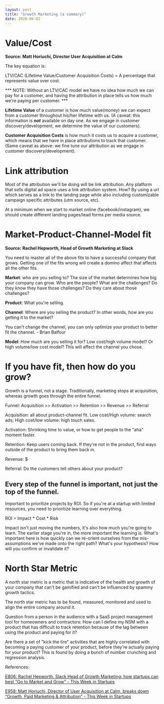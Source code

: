 ```yaml
---
layout: post
title: "Growth Marketing (a summary)"
date: 2020-06-02
---
```


# Value/Cost

**Source: Matt Horiuchi, Director User Acquisition at Calm**

The key equation is: 

LTV/CAC (Lifetime Value/Customer Acquisition Costs) = A percentage that represents value over cost. 

*** NOTE:  Without an LTV/CAC model we have no idea how much we can pay for a customer, and having the attribution in place tells us how much we're paying per customer. *** 

**Lifetime Value** of a customer is how much value(money) we can expect from a customer throughout his/her lifetime with us. (A caveat: this information is ***not*** available on day one. As we engage in customer discovery/development, we determine the value of our customers).

**Customer Acquisition Costs** is how much it costs us to acquire a customer, which means that we have in place attributions to track that customer. (Same caveat as above: we fine tune our attribution as we engage in customer discovery/development). 

# Link attribution

Most of the attribution we'll be doing will be link attribution. Any platform that sells digital ad space uses a link attribution system. How? By using a url which serves as a link to the landing page while also including customizable campaign specific attributes (utm source, etc). 

At a minimum when we start to market online (facebook/instagram), we should create different landing pages/lead forms per media source.  

# Market-Product-Channel-Model fit

**Source: Rachel Hepworth, Head of Growth Marketing at Slack**

You need to master all of the above fits to have a successful company that grows. Getting one of the fits wrong will create a domino affect that affects all the other fits.

**Market**: who are you selling to? The size of the market determines how big your company can grow. Who are the people? What are the challenges? Do they know they have those challenges? Do they care about those challenges?

**Product**: What you're selling.

**Channel**: Where are you selling the product? In other words, how are you getting it to the market?

You can't change the channel, you can only optimize your product to better fit the channel. - Brian Balfour

**Model**: How much are you selling it for? Low cost/high volume model? Or high volume/low cost model? This will affect the channel you chose.

# If you have fit, then how do you grow?

Growth is a funnel, not a stage. Traditionally, marketing stops at acquisition, whereas growth goes through the entire funnel. 

Funnel: Acquisition >> Activation >> Retention >> Revenue >> Referral

Acquisition: all about product-channel fit. Low cost/High volume: search ads; High cost/low volume: high touch sales.

Activation: Shrinking time to value, or how to get people to the "aha" moment faster.

Retention: Keep users coming back. If they're not in the product, find ways outside of the product to bring them back in. 

Revenue: $

Referral: Do the customers tell others about your product? 

## Every step of the funnel is important, not just the top of the funnel.

Important to prioritize projects by ROI. So if you're at a startup with limited resources, you need to prioritize learning over everything. 

ROI = Impact * Cost * Risk 

Impact isn't just moving the numbers, it's also how much you're going to learn. The earlier stage you're in, the more important the learning is. What's important here is how quickly can we re-orient ourselves from the mis-assumptions we've made onto the right path? What's your hypothesis? How will you confirm or invalidate it?

# North Star Metric

A north star metric is a metric that is indicative of the health and growth of your company that can't be gamified and can't be influenced by spammy growth tactics. 

The north star metric has to be found, measured, monitored and used to align the entire company around it. 

Question from a person in the audience with a SaaS project management tool for homeowners and contractors: How can I define my NSM with a product that has difficult to track retention because of the lag between using the product and paying for it? 

Are there a set of "kick the tire" activities that are highly correlated with becoming a paying customer of your product, before they're actually paying for your product? This is found by doing a bunch of number crunching and regression analysis.

References:

[E806: Rachel Hepworth, Slack Head of Growth Marketing: how startups can best "Go to Market and Grow" - This Week in Startups][gm-hepworth]

[E958: Matt Horiuchi, Director of User Acquisition at Calm, breaks down “Growth, Paid Marketing & Attribution” - This Week in Startups][gm-horiuchi]

[gm-hepworth]: https://www.youtube.com/watch?v=gmO4jomGuXI
[gm-horiuchi]: https://podcasts.apple.com/au/podcast/e958-matt-horiuchi-director-user-acquisition-at-calm/id315114957?i=1000445156448
